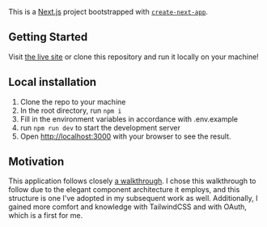 This is a [Next.js](https://nextjs.org/) project bootstrapped with [`create-next-app`](https://github.com/vercel/next.js/tree/canary/packages/create-next-app).

## Getting Started

Visit [the live site](https://notbnb.vercel.app/) or clone this repository and run it locally on your machine!

## Local installation
1. Clone the repo to your machine
2. In the root directory, run `npm i`
3. Fill in the environment variables in accordance with .env.example
4. run `npm run dev` to start the development server
5. Open [http://localhost:3000](http://localhost:3000) with your browser to see the result.

## Motivation
This application follows closely [a walkthrough](https://www.youtube.com/watch?v=c_-b_isI4vg). I chose this walkthrough to follow due to the elegant component architecture it employs, and this structure is one I've adopted in my subsequent work as well.
Additionally, I gained more comfort and knowledge with TailwindCSS and with OAuth, which is a first for me.

